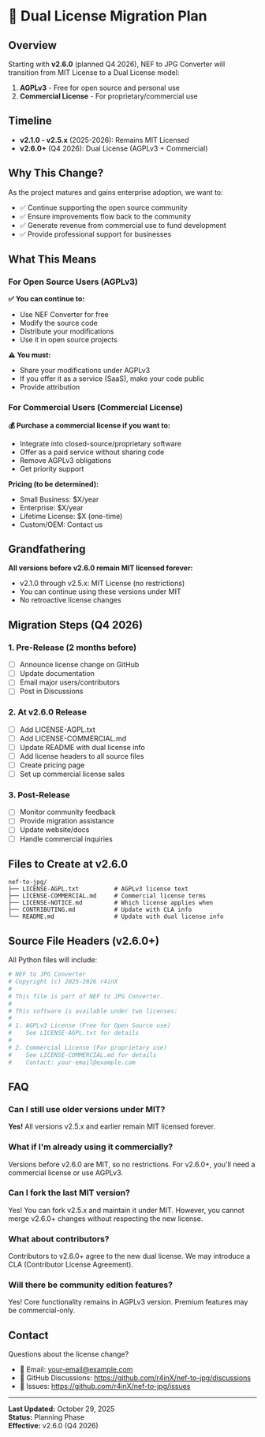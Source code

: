 # 📜 Dual License Migration Plan

## Overview

Starting with **v2.6.0** (planned Q4 2026), NEF to JPG Converter will transition from MIT License to a Dual License model:

1. **AGPLv3** - Free for open source and personal use
2. **Commercial License** - For proprietary/commercial use

## Timeline

- **v2.1.0 - v2.5.x** (2025-2026): Remains MIT Licensed
- **v2.6.0+** (Q4 2026): Dual License (AGPLv3 + Commercial)

## Why This Change?

As the project matures and gains enterprise adoption, we want to:
- ✅ Continue supporting the open source community
- ✅ Ensure improvements flow back to the community
- ✅ Generate revenue from commercial use to fund development
- ✅ Provide professional support for businesses

## What This Means

### For Open Source Users (AGPLv3)
**✅ You can continue to:**
- Use NEF Converter for free
- Modify the source code
- Distribute your modifications
- Use it in open source projects

**⚠️ You must:**
- Share your modifications under AGPLv3
- If you offer it as a service (SaaS), make your code public
- Provide attribution

### For Commercial Users (Commercial License)
**💰 Purchase a commercial license if you want to:**
- Integrate into closed-source/proprietary software
- Offer as a paid service without sharing code
- Remove AGPLv3 obligations
- Get priority support

**Pricing (to be determined):**
- Small Business: $X/year
- Enterprise: $X/year
- Lifetime License: $X (one-time)
- Custom/OEM: Contact us

## Grandfathering

**All versions before v2.6.0 remain MIT licensed forever:**
- v2.1.0 through v2.5.x: MIT License (no restrictions)
- You can continue using these versions under MIT
- No retroactive license changes

## Migration Steps (Q4 2026)

### 1. Pre-Release (2 months before)
- [ ] Announce license change on GitHub
- [ ] Update documentation
- [ ] Email major users/contributors
- [ ] Post in Discussions

### 2. At v2.6.0 Release
- [ ] Add LICENSE-AGPL.txt
- [ ] Add LICENSE-COMMERCIAL.md
- [ ] Update README with dual license info
- [ ] Add license headers to all source files
- [ ] Create pricing page
- [ ] Set up commercial license sales

### 3. Post-Release
- [ ] Monitor community feedback
- [ ] Provide migration assistance
- [ ] Update website/docs
- [ ] Handle commercial inquiries

## Files to Create at v2.6.0

```
nef-to-jpg/
├── LICENSE-AGPL.txt          # AGPLv3 license text
├── LICENSE-COMMERCIAL.md     # Commercial license terms
├── LICENSE-NOTICE.md         # Which license applies when
├── CONTRIBUTING.md           # Update with CLA info
└── README.md                 # Update with dual license info
```

## Source File Headers (v2.6.0+)

All Python files will include:

```python
# NEF to JPG Converter
# Copyright (c) 2025-2026 r4inX
#
# This file is part of NEF to JPG Converter.
#
# This software is available under two licenses:
#
# 1. AGPLv3 License (Free for Open Source use)
#    See LICENSE-AGPL.txt for details
#
# 2. Commercial License (For proprietary use)
#    See LICENSE-COMMERCIAL.md for details
#    Contact: your-email@example.com
```

## FAQ

### Can I still use older versions under MIT?
**Yes!** All versions v2.5.x and earlier remain MIT licensed forever.

### What if I'm already using it commercially?
Versions before v2.6.0 are MIT, so no restrictions. For v2.6.0+, you'll need a commercial license or use AGPLv3.

### Can I fork the last MIT version?
Yes! You can fork v2.5.x and maintain it under MIT. However, you cannot merge v2.6.0+ changes without respecting the new license.

### What about contributors?
Contributors to v2.6.0+ agree to the new dual license. We may introduce a CLA (Contributor License Agreement).

### Will there be community edition features?
Yes! Core functionality remains in AGPLv3 version. Premium features may be commercial-only.

## Contact

Questions about the license change? 
- 📧 Email: your-email@example.com
- 💬 GitHub Discussions: https://github.com/r4inX/nef-to-jpg/discussions
- 🐛 Issues: https://github.com/r4inX/nef-to-jpg/issues

---

**Last Updated:** October 29, 2025  
**Status:** Planning Phase  
**Effective:** v2.6.0 (Q4 2026)
